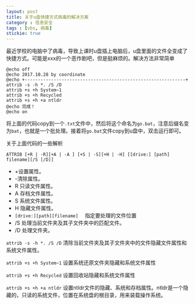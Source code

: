 ```yaml
---
layout: post
title: 关于u盘快捷方式病毒的解决方案
category : 信息安全
tags : [vbs, 病毒]
stickie: true
---
```


最近学校的电脑中了病毒，导致上课时u盘插上电脑后，u盘里面的文件全变成了快捷方式。可能是xxx的一个恶作剧吧，但是挺麻烦的。解决方法非常简单

```shell
@echo off
@echo 2017.10.28 by coordinate
@echo +-------------------------------------------------------------+
attrib -s -h *. /S /D
attrib +s +h System~1
attrib +s +h Recycled
attrib +s +h +a ntldr
@echo 完成！
@echo on
```

将上面的代码copy到一个`.txt`文件中，然后将这个命名为`go.bat`，注意后缀名变为`bat`，也就是一个批处理。接着将`go.bat`文件copy到u盘中，双击运行即可。

关于上面代码的一些解析

`ATTRIB [+R | -R][+A | -A ] [+S | -S][+H | -H] [[drive:] [path] filename][/S [/D]]  `

- +设置属性。  
- -清除属性。  
- R 只读文件属性。  
- A 存档文件属性。  
- S 系统文件属性。  
- H 隐藏文件属性。  
- `[drive:][path][filename]  ` 指定要处理的文件位置  
- /S 处理当前文件夹及其子文件夹中的匹配文件。  
- /D 处理文件夹。 

`attrib -s -h *. /S /D` 清除当前文件夹及其子文件夹中的文件隐藏文件属性和系统文件属性。

`attrib +s +h System~1` 设置系统还原文件夹隐藏和系统文件属性

`attrib +s +h Recycled` 设置回收站隐藏和系统文件属性

`attrib +s +h +a ntldr` 设置ntldr文件的隐藏、系统和存档属性。ntldr是一个隐藏的，只读的系统文件，位置在系统盘的根目录，用来装载操作系统。

